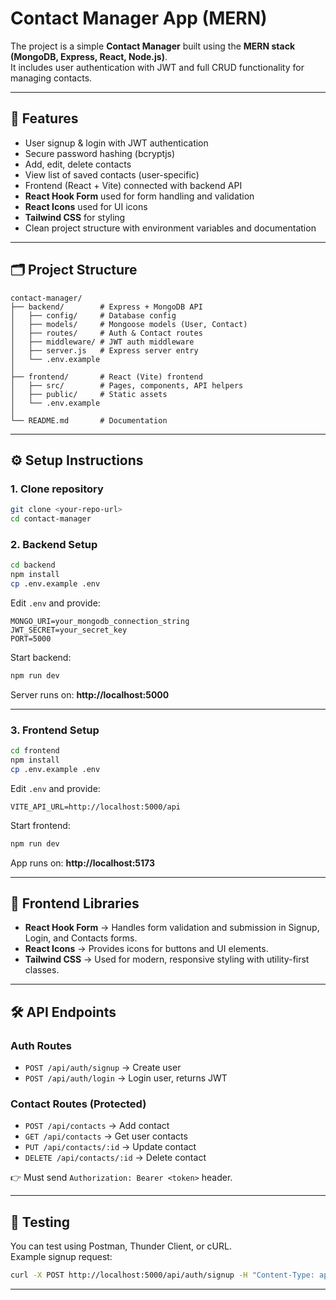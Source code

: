 # Contact Manager App (MERN)

The project is a simple **Contact Manager** built using the **MERN stack (MongoDB, Express, React, Node.js)**.  
It includes user authentication with JWT and full CRUD functionality for managing contacts.

---

## 🚀 Features

- User signup & login with JWT authentication
- Secure password hashing (bcryptjs)
- Add, edit, delete contacts
- View list of saved contacts (user-specific)
- Frontend (React + Vite) connected with backend API
- **React Hook Form** used for form handling and validation
- **React Icons** used for UI icons
- **Tailwind CSS** for styling
- Clean project structure with environment variables and documentation

---

## 🗂️ Project Structure

```
contact-manager/
├── backend/        # Express + MongoDB API
│   ├── config/     # Database config
│   ├── models/     # Mongoose models (User, Contact)
│   ├── routes/     # Auth & Contact routes
│   ├── middleware/ # JWT auth middleware
│   ├── server.js   # Express server entry
│   └── .env.example
│
├── frontend/       # React (Vite) frontend
│   ├── src/        # Pages, components, API helpers
│   ├── public/     # Static assets
│   └── .env.example
│
└── README.md       # Documentation
```

---

## ⚙️ Setup Instructions

### 1. Clone repository
```bash
git clone <your-repo-url>
cd contact-manager
```

### 2. Backend Setup
```bash
cd backend
npm install
cp .env.example .env
```
Edit `.env` and provide:
```env
MONGO_URI=your_mongodb_connection_string
JWT_SECRET=your_secret_key
PORT=5000
```

Start backend:
```bash
npm run dev
```
Server runs on: **http://localhost:5000**

---

### 3. Frontend Setup
```bash
cd frontend
npm install
cp .env.example .env
```
Edit `.env` and provide:
```env
VITE_API_URL=http://localhost:5000/api
```

Start frontend:
```bash
npm run dev
```
App runs on: **http://localhost:5173**

---

## 🎨 Frontend Libraries

- **React Hook Form** → Handles form validation and submission in Signup, Login, and Contacts forms.  
- **React Icons** → Provides icons for buttons and UI elements.  
- **Tailwind CSS** → Used for modern, responsive styling with utility-first classes.  

---

## 🛠️ API Endpoints

### Auth Routes
- `POST /api/auth/signup` → Create user  
- `POST /api/auth/login` → Login user, returns JWT

### Contact Routes (Protected)
- `POST /api/contacts` → Add contact  
- `GET /api/contacts` → Get user contacts  
- `PUT /api/contacts/:id` → Update contact  
- `DELETE /api/contacts/:id` → Delete contact  

👉 Must send `Authorization: Bearer <token>` header.

---

## 🧪 Testing

You can test using Postman, Thunder Client, or cURL.  
Example signup request:

```bash
curl -X POST http://localhost:5000/api/auth/signup -H "Content-Type: application/json" -d '{"name":"Test User","email":"test@test.com","password":"123456"}'
```

---
